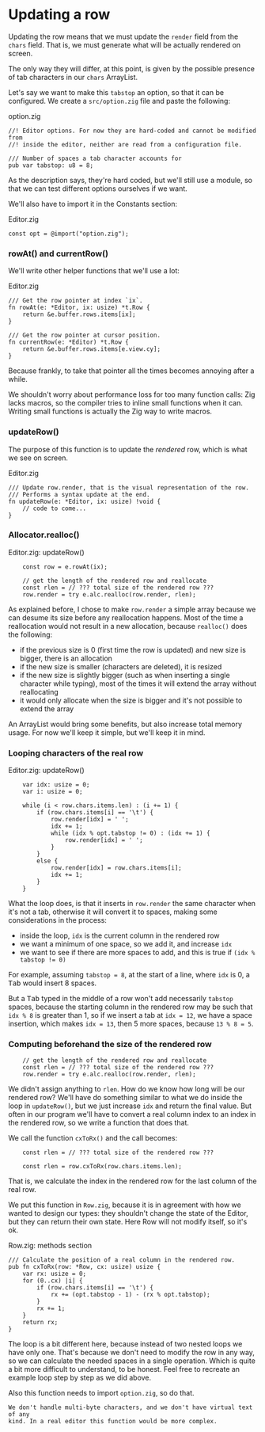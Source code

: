 # Updating a row

Updating the row means that we must update the `render` field from the `chars`
field. That is, we must generate what will be actually rendered on screen.

The only way they will differ, at this point, is given by the possible presence
of tab characters in our `chars` ArrayList.

Let's say we want to make this `tabstop` an option, so that it can be
configured. We create a `src/option.zig` file and paste the following:

<div class="code-title">option.zig</div>

```zig
//! Editor options. For now they are hard-coded and cannot be modified from
//! inside the editor, neither are read from a configuration file.

/// Number of spaces a tab character accounts for
pub var tabstop: u8 = 8;
```

As the description says, they're hard coded, but we'll still use a module, so
that we can test different options ourselves if we want.

We'll also have to import it in the Constants section:

<div class="code-title">Editor.zig</div>

```zig
const opt = @import("option.zig");
```

### rowAt() and currentRow()

We'll write other helper functions that we'll use a lot:

<div class="code-title">Editor.zig</div>

```zig
/// Get the row pointer at index `ix`.
fn rowAt(e: *Editor, ix: usize) *t.Row {
    return &e.buffer.rows.items[ix];
}

/// Get the row pointer at cursor position.
fn currentRow(e: *Editor) *t.Row {
    return &e.buffer.rows.items[e.view.cy];
}
```

Because frankly, to take that pointer all the times becomes annoying after
a while.

We shouldn't worry about performance loss for too many function calls: Zig
lacks macros, so the compiler tries to inline small functions when it can.
Writing small functions is actually the Zig way to write macros.

### updateRow()

The purpose of this function is to update the _rendered_ row, which is what we
see on screen.

<div class="code-title">Editor.zig</div>

```zig
/// Update row.render, that is the visual representation of the row.
/// Performs a syntax update at the end.
fn updateRow(e: *Editor, ix: usize) !void {
    // code to come...
}
```

### Allocator.realloc()

<div class="code-title">Editor.zig: updateRow()</div>

```zig
    const row = e.rowAt(ix);

    // get the length of the rendered row and reallocate
    const rlen = // ??? total size of the rendered row ???
    row.render = try e.alc.realloc(row.render, rlen);
```

As explained before, I chose to make `row.render` a simple array because we can
desume its size before any reallocation happens. Most of the time
a reallocation would not result in a new allocation, because `realloc()` does
the following:

- if the previous size is 0 (first time the row is updated) and new size is
bigger, there is an allocation
- if the new size is smaller (characters are deleted), it is resized
- if the new size is slightly bigger (such as when inserting a single
character while typing), most of the times it will extend the array without
reallocating
- it would only allocate when the size is bigger and it's not possible to
extend the array

An ArrayList would bring some benefits, but also increase total memory usage.
For now we'll keep it simple, but we'll keep it in mind.

### Looping characters of the real row

<div class="code-title">Editor.zig: updateRow()</div>

```zig
    var idx: usize = 0;
    var i: usize = 0;

    while (i < row.chars.items.len) : (i += 1) {
        if (row.chars.items[i] == '\t') {
            row.render[idx] = ' ';
            idx += 1;
            while (idx % opt.tabstop != 0) : (idx += 1) {
                row.render[idx] = ' ';
            }
        }
        else {
            row.render[idx] = row.chars.items[i];
            idx += 1;
        }
    }
```

What the loop does, is that it inserts in `row.render` the same character when
it's not a tab, otherwise it will convert it to spaces, making some
considerations in the process:

- inside the loop, `idx` is the current column in the rendered row
- we want a minimum of one space, so we add it, and increase `idx`
- we want to see if there are more spaces to add, and this is true if `(idx
% tabstop != 0)`

For example, assuming `tabstop = 8`, at the start of a line, where `idx` is 0,
a <kbd>Tab</kbd> would insert 8 spaces.

But a <kbd>Tab</kbd> typed in the middle of a row won't add necessarily
`tabstop` spaces, because the starting column in the rendered row may be such
that `idx % 8` is greater than 1, so if we insert a tab at `idx = 12`, we have
a space insertion, which makes `idx = 13`, then 5 more spaces, because `13
% 8 = 5`.

### Computing beforehand the size of the rendered row

```zig
    // get the length of the rendered row and reallocate
    const rlen = // ??? total size of the rendered row ???
    row.render = try e.alc.realloc(row.render, rlen);
```

We didn't assign anything to `rlen`. How do we know how long will be our
rendered row? We'll have do something similar to what we do inside the loop in
`updateRow()`, but we just increase `idx` and return the final value. But often
in our program we'll have to convert a real column index to an index in the
rendered row, so we write a function that does that.

We call the function `cxToRx()` and the call becomes:

<div class="code-diff-removed">

```zig
    const rlen = // ??? total size of the rendered row ???
```
</div>

```zig
    const rlen = row.cxToRx(row.chars.items.len);
```

That is, we calculate the index in the rendered row for the last column of the
real row.

We put this function in `Row.zig`, because it is in agreement with how we
wanted to design our types: they shouldn't change the state of the Editor, but
they can return their own state. Here Row will not modify itself, so it's ok.

<div class="code-title">Row.zig: methods section</div>

```zig
/// Calculate the position of a real column in the rendered row.
pub fn cxToRx(row: *Row, cx: usize) usize {
    var rx: usize = 0;
    for (0..cx) |i| {
        if (row.chars.items[i] == '\t') {
            rx += (opt.tabstop - 1) - (rx % opt.tabstop);
        }
        rx += 1;
    }
    return rx;
}
```

The loop is a bit different here, because instead of two nested loops we have
only one. That's because we don't need to modify the row in any way, so we can
calculate the needed spaces in a single operation. Which is quite a bit more
difficult to understand, to be honest. Feel free to recreate an example loop
step by step as we did above.

Also this function needs to import `option.zig`, so do that.

```admonish note
We don't handle multi-byte characters, and we don't have virtual text of any
kind. In a real editor this function would be more complex.
```
